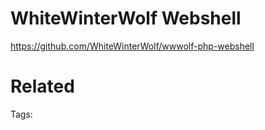 # WhiteWinterWolf Webshell
https://github.com/WhiteWinterWolf/wwwolf-php-webshell

# Related


Tags:

    

